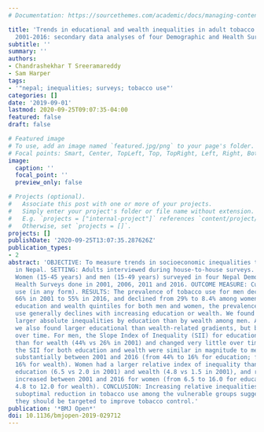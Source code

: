 ```yaml
---
# Documentation: https://sourcethemes.com/academic/docs/managing-content/

title: 'Trends in educational and wealth inequalities in adult tobacco use in Nepal
  2001-2016: secondary data analyses of four Demographic and Health Surveys'
subtitle: ''
summary: ''
authors:
- Chandrashekhar T Sreeramareddy
- Sam Harper
tags:
- '"nepal; inequalities; surveys; tobacco use"'
categories: []
date: '2019-09-01'
lastmod: 2020-09-25T09:07:35-04:00
featured: false
draft: false

# Featured image
# To use, add an image named `featured.jpg/png` to your page's folder.
# Focal points: Smart, Center, TopLeft, Top, TopRight, Left, Right, BottomLeft, Bottom, BottomRight.
image:
  caption: ''
  focal_point: ''
  preview_only: false

# Projects (optional).
#   Associate this post with one or more of your projects.
#   Simply enter your project's folder or file name without extension.
#   E.g. `projects = ["internal-project"]` references `content/project/deep-learning/index.md`.
#   Otherwise, set `projects = []`.
projects: []
publishDate: '2020-09-25T13:07:35.287626Z'
publication_types:
- 2
abstract: 'OBJECTIVE: To measure trends in socioeconomic inequalities tobacco use
  in Nepal. SETTING: Adults interviewed during house-to-house surveys. PARTICIPANTS:
  Women (15-45 years) and men (15-49 years) surveyed in four Nepal Demographic and
  Health Surveys done in 2001, 2006, 2011 and 2016. OUTCOME MEASURE: Current tobacco
  use (in any form). RESULTS: The prevalence of tobacco use for men declined from
  66% in 2001 to 55% in 2016, and declined from 29% to 8.4% among women. Across both
  education and wealth quintiles for both men and women, the prevalence of tobacco
  use generally declines with increasing education or wealth. We found persistently
  larger absolute inequalities by education than by wealth among men. Among women
  we also found larger educational than wealth-related gradients, but both declined
  over time. For men, the Slope Index of Inequality (SII) for education was larger
  than for wealth (44% vs 26% in 2001) and changed very little over time. For women,
  the SII for both education and wealth were similar in magnitude to men, but decreased
  substantially between 2001 and 2016 (from 44% to 16% for education; from 37% to
  16% for wealth). Women had a larger relative index of inequality than men for both
  education (6.5 vs 2.0 in 2001) and wealth (4.8 vs 1.5 in 2001), and relative inequality
  increased between 2001 and 2016 for women (from 6.5 to 16.0 for education; from
  4.8 to 12.0 for wealth). CONCLUSION: Increasing relative inequalities indicates
  suboptimal reduction in tobacco use among the vulnerable groups suggesting that
  they should be targeted to improve tobacco control.'
publication: '*BMJ Open*'
doi: 10.1136/bmjopen-2019-029712
---
```

